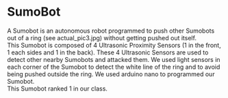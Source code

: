 # SumoBot
A Sumobot is  an autonomous robot programmed to push other Sumobots out of a ring (see actual_pic3.jpg) without getting pushed out itself.
<br/>
This Sumobot is composed of 4 Ultrasonic Proximity Sensors (1 in the front, 1 each sides and 1 in the back). These 4 Ultrasonic Sensors are used to detect other nearby Sumobots and attacked them. We used light sensors in each corner of the Sumobot to detect the white line of the ring and to avoid being pushed outside the ring. We used arduino nano to programmed our Sumobot. 
<br/>
This Sumobot ranked 1 in our class.
